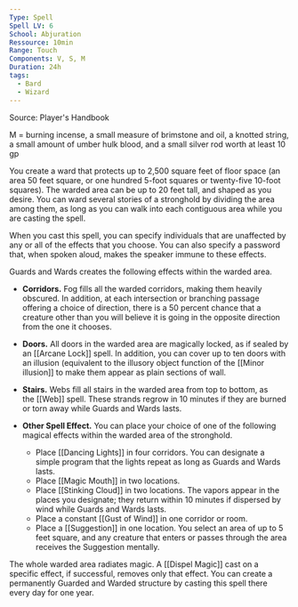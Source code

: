 ```yaml
---
Type: Spell
Spell LV: 6
School: Abjuration
Ressource: 10min
Range: Touch
Components: V, S, M
Duration: 24h
tags:
  - Bard
  - Wizard
---
```

Source: Player's Handbook

M = burning incense, a small measure of brimstone and oil, a knotted string, a small amount of umber hulk blood, and a small silver rod worth at least 10 gp

You create a ward that protects up to 2,500 square feet of floor space (an area 50 feet square, or one hundred 5-foot squares or twenty-five 10-foot squares). The warded area can be up to 20 feet tall, and shaped as you desire. You can ward several stories of a stronghold by dividing the area among them, as long as you can walk into each contiguous area while you are casting the spell.

When you cast this spell, you can specify individuals that are unaffected by any or all of the effects that you choose. You can also specify a password that, when spoken aloud, makes the speaker immune to these effects.

Guards and Wards creates the following effects within the warded area.

- **Corridors.** Fog fills all the warded corridors, making them heavily obscured. In addition, at each intersection or branching passage offering a choice of direction, there is a 50 percent chance that a creature other than you will believe it is going in the opposite direction from the one it chooses.

- **Doors.** All doors in the warded area are magically locked, as if sealed by an [[Arcane Lock]] spell. In addition, you can cover up to ten doors with an illusion (equivalent to the illusory object function of the [[Minor illusion]] to make them appear as plain sections of wall.

- **Stairs.** Webs fill all stairs in the warded area from top to bottom, as the [[Web]] spell. These strands regrow in 10 minutes if they are burned or torn away while Guards and Wards lasts.

- **Other Spell Effect.** You can place your choice of one of the following magical effects within the warded area of the stronghold.
    - Place [[Dancing Lights]] in four corridors. You can designate a simple program that the lights repeat as long as Guards and Wards lasts.
    - Place [[Magic Mouth]] in two locations.
    - Place [[Stinking Cloud]] in two locations. The vapors appear in the places you designate; they return within 10 minutes if dispersed by wind while Guards and Wards lasts.
    - Place a constant [[Gust of Wind]] in one corridor or room.
    - Place a [[Suggestion]] in one location. You select an area of up to 5 feet square, and any creature that enters or passes through the area receives the Suggestion mentally.

The whole warded area radiates magic. A [[Dispel Magic]] cast on a specific effect, if successful, removes only that effect. You can create a permanently Guarded and Warded structure by casting this spell there every day for one year.